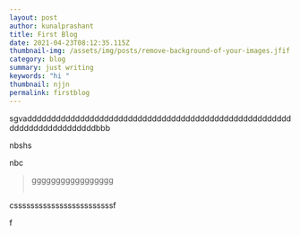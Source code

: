 ```yaml
---
layout: post
author: kunalprashant
title: First Blog
date: 2021-04-23T08:12:35.115Z
thumbnail-img: /assets/img/posts/remove-background-of-your-images.jfif
category: blog
summary: just writing
keywords: "hi "
thumbnail: njjn
permalink: firstblog
---
```

sgvadddddddddddddddddddddddddddddddddddddddddddddddddddddddddddddddddddddddddbbb

nbshs 

nbc

> ggggggggggggggggg
>
> ![]()
>
>

cssssssssssssssssssssssssf

f